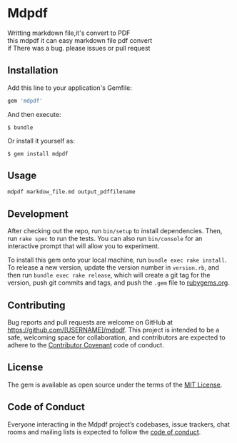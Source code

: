 # Mdpdf
Writting markdown file,it's convert to PDF  
this mdpdf it can easy markdown file  pdf convert   
if There was a bug. please issues or pull request  


## Installation

Add this line to your application's Gemfile:

```ruby
gem 'mdpdf'
```

And then execute:

    $ bundle

Or install it yourself as:

    $ gem install mdpdf

## Usage

`mdpdf markdow_file.md output_pdffilename`

## Development

After checking out the repo, run `bin/setup` to install dependencies. Then, run `rake spec` to run the tests. You can also run `bin/console` for an interactive prompt that will allow you to experiment.

To install this gem onto your local machine, run `bundle exec rake install`. To release a new version, update the version number in `version.rb`, and then run `bundle exec rake release`, which will create a git tag for the version, push git commits and tags, and push the `.gem` file to [rubygems.org](https://rubygems.org).

## Contributing

Bug reports and pull requests are welcome on GitHub at https://github.com/[USERNAME]/mdpdf. This project is intended to be a safe, welcoming space for collaboration, and contributors are expected to adhere to the [Contributor Covenant](http://contributor-covenant.org) code of conduct.

## License

The gem is available as open source under the terms of the [MIT License](https://opensource.org/licenses/MIT).

## Code of Conduct

Everyone interacting in the Mdpdf project’s codebases, issue trackers, chat rooms and mailing lists is expected to follow the [code of conduct](https://github.com/[USERNAME]/mdpdf/blob/master/CODE_OF_CONDUCT.md).
